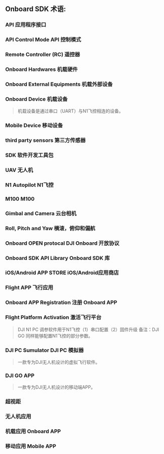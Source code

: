 ## Onboard SDK 术语:
### API 应用程序接口
### API Control Mode API 控制模式
### Remote Controller (RC) 遥控器
### Onboard Hardwares 机载硬件
### Onboard External Equipments 机载外部设备
### Onboard Device 机载设备
>机载设备是通过串口（UART）与N1飞控相连的设备。  

### Mobile Device 移动设备
### third party sensors 第三方传感器
### SDK 软件开发工具包
### UAV 无人机
### N1 Autopilot N1飞控
### M100 M100
### Gimbal and Camera 云台相机
### Roll, Pitch and Yaw 横滚，俯仰和偏航
### Onboard OPEN protocal DJI Onboard 开放协议
### Onboard SDK API Library Onboard SDK 库
### iOS/Android APP STORE iOS/Android应用商店
### Flight APP 飞行应用
### Onboard APP Registration  注册 Onboard APP
### Flight Platform Activation 激活飞行平台
>DJI N1 PC 调参软件用于N1飞控（1）串口配置（2）固件升级 备注：DJI GO 同样能够配置N1飞控的部分参数。  

### DJI PC Sumulator DJI PC 模拟器
>一款专为DJI无人机设计的虚拟飞行软件。  

### DJI GO APP
>一款专为DJI无人机设计的移动端APP。 
### 超视距

### 无人机应用
### 机载应用 Onboard APP
### 移动应用 Mobile APP

